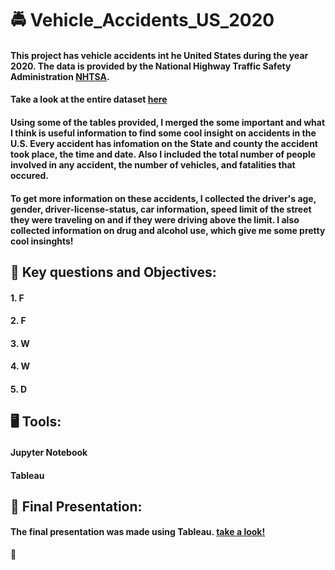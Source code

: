 # :oncoming_police_car: Vehicle_Accidents_US_2020 

#### This project has vehicle accidents int he United States during the year 2020. The data is provided by the National Highway Traffic Safety Administration [NHTSA](www.nhtsa.gov). 
#### Take a look at the entire dataset [here](https://www.nhtsa.gov/file-downloads?p=nhtsa/downloads/FARS/2020/National/)
#### Using some of the tables provided, I merged the some important and what I think is useful information to find some cool insight on accidents in the U.S. Every accident has infomation on the State and county the accident took place, the time and date. Also I included the total number of people involved in any accident, the number of vehicles, and fatalities that occured. 
#### To get more information on these accidents, I collected the driver's age, gender, driver-license-status, car information, speed limit of the street they were traveling on and if they were driving above the limit. I also collected information on drug and alcohol use, which give me some pretty cool insinghts! 
## :construction: Key questions and Objectives:
#### 1. F
#### 2. F
#### 3. W
#### 4. W
#### 5. D
## :desktop_computer: Tools:
#### Jupyter Notebook
#### Tableau
## :rotating_light: Final Presentation:
#### The final presentation was made using Tableau. [take a look!](https://public.tableau.com/shared/QGF3D26C6?:display_count=n&:origin=viz_share_link)

:stop_sign:
